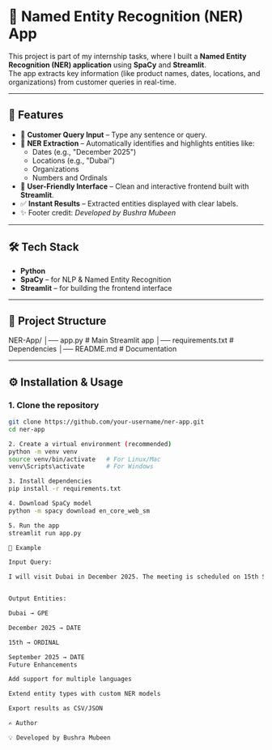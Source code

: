 # 🔎 Named Entity Recognition (NER) App

This project is part of my internship tasks, where I built a **Named Entity Recognition (NER) application** using **SpaCy** and **Streamlit**.  
The app extracts key information (like product names, dates, locations, and organizations) from customer queries in real-time.  

---

## 🚀 Features
- 📝 **Customer Query Input** – Type any sentence or query.  
- 🧠 **NER Extraction** – Automatically identifies and highlights entities like:
  - Dates (e.g., "December 2025")  
  - Locations (e.g., "Dubai")  
  - Organizations  
  - Numbers and Ordinals  
- 🎨 **User-Friendly Interface** – Clean and interactive frontend built with **Streamlit**.  
- ✅ **Instant Results** – Extracted entities displayed with clear labels.  
- ✨ Footer credit: *Developed by Bushra Mubeen*  

---

## 🛠️ Tech Stack
- **Python**  
- **SpaCy** – for NLP & Named Entity Recognition  
- **Streamlit** – for building the frontend interface  

---

## 📂 Project Structure


NER-App/
│── app.py # Main Streamlit app
│── requirements.txt # Dependencies
│── README.md # Documentation


---

## ⚙️ Installation & Usage

### 1. Clone the repository
```bash
git clone https://github.com/your-username/ner-app.git
cd ner-app

2. Create a virtual environment (recommended)
python -m venv venv
source venv/bin/activate   # For Linux/Mac
venv\Scripts\activate      # For Windows

3. Install dependencies
pip install -r requirements.txt

4. Download SpaCy model
python -m spacy download en_core_web_sm

5. Run the app
streamlit run app.py

🎯 Example

Input Query:

I will visit Dubai in December 2025. The meeting is scheduled on 15th September 2025


Output Entities:

Dubai → GPE

December 2025 → DATE

15th → ORDINAL

September 2025 → DATE
Future Enhancements

Add support for multiple languages

Extend entity types with custom NER models

Export results as CSV/JSON

✍️ Author

💡 Developed by Bushra Mubeen
